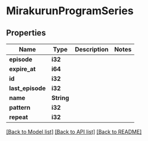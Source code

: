 # MirakurunProgramSeries

## Properties

Name | Type | Description | Notes
------------ | ------------- | ------------- | -------------
**episode** | **i32** |  | 
**expire_at** | **i64** |  | 
**id** | **i32** |  | 
**last_episode** | **i32** |  | 
**name** | **String** |  | 
**pattern** | **i32** |  | 
**repeat** | **i32** |  | 

[[Back to Model list]](../README.md#documentation-for-models) [[Back to API list]](../README.md#documentation-for-api-endpoints) [[Back to README]](../README.md)



